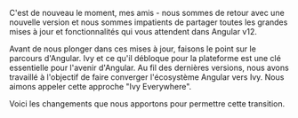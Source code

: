 C'est de nouveau le moment, mes amis - nous sommes de retour avec une nouvelle version et nous sommes impatients de partager toutes les grandes mises à jour et fonctionnalités qui vous attendent dans Angular v12.

Avant de nous plonger dans ces mises à jour, faisons le point sur le parcours d'Angular. Ivy et ce qu'il débloque pour la plateforme est une clé essentielle pour l'avenir d'Angular. Au fil des dernières versions, nous avons travaillé à l'objectif de faire converger l'écosystème Angular vers Ivy. Nous aimons appeler cette approche "Ivy Everywhere".

Voici les changements que nous apportons pour permettre cette transition.